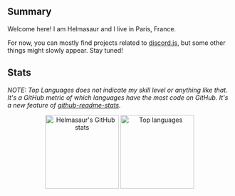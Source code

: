 ## Summary

Welcome here! I am Helmasaur and I live in Paris, France.

For now, you can mostly find projects related to [discord.js](https://github.com/discordjs/discord.js), but some other things might slowly appear. Stay tuned!

## Stats

<!-- 
[![Helmasaur's GitHub stats](https://github-readme-stats.vercel.app/api?username=helmasaur&theme=midnight-purple&title_color=4527A0&text_color=E0E0E0&icon_color=4527A0&border_color=E0E0E0&bg_color=546E7A&show_icons=true&include_all_commits=true)](https://github.com/anuraghazra/github-readme-stats)
[![Top Langs](https://github-readme-stats.vercel.app/api/top-langs/?username=helmasaur&theme=midnight-purple&title_color=4527A0&text_color=E0E0E0&border_color=E0E0E0&bg_color=546E7A&langs_count=2)](https://github.com/anuraghazra/github-readme-stats)
-->

*NOTE: Top Languages does not indicate my skill level or anything like that. It's a GitHub metric of which languages have the most code on GitHub. It's a new feature of [github-readme-stats](https://github.com/anuraghazra/github-readme-stats).*

<p align="center">
	<img src="https://github-readme-stats.vercel.app/api?username=helmasaur&theme=midnight-purple&title_color=4527A0&text_color=E0E0E0&icon_color=4527A0&border_color=E0E0E0&bg_color=546E7A&show_icons=true&include_all_commits=true" alt="Helmasaur's GitHub stats" height="165em" />
	<img src="https://github-readme-stats.vercel.app/api/top-langs/?username=helmasaur&theme=midnight-purple&title_color=4527A0&text_color=E0E0E0&border_color=E0E0E0&bg_color=546E7A&langs_count=2" alt="Top languages" height="165em" />
</p>

<!--
Material Design colors

Purple: Deep Purple 800
Dark grey: Blue Grey 600
Light grey: Grey 300
-->

